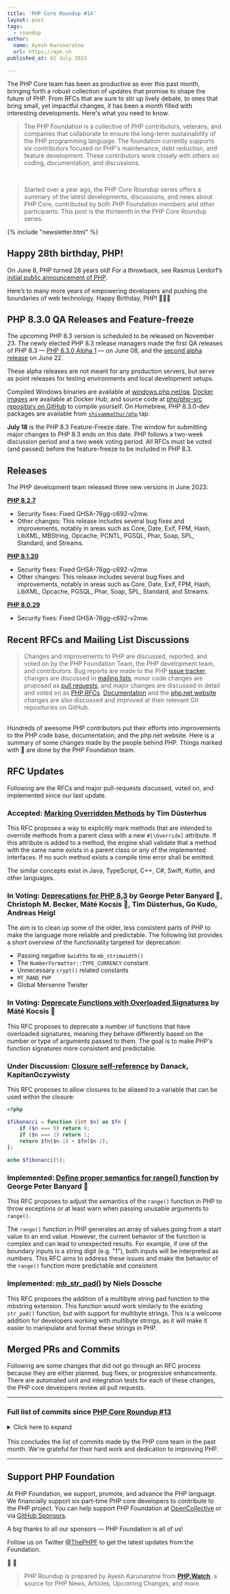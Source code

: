 ```yaml
---
title: 'PHP Core Roundup #14'
layout: post
tags:
  - roundup
author:
  name: Ayesh Karunaratne
  url: https://aye.sh
published_at: 01 July 2023

---
```


The PHP Core team has been as productive as ever this past month, bringing forth a robust collection of updates that promise to shape the future of PHP. From RFCs that are sure to stir up lively debate, to ones that bring small, yet impactful changes, it has been a month filled with interesting developments. Here's what you need to know.

> The PHP Foundation is a collective of PHP contributors, veterans, and companies that collaborate to ensure the long-term sustainability of the PHP programming language. The foundation currently supports six contributors focused on PHP's maintenance, debt reduction, and feature development. These contributors work closely with others on coding, documentation, and discussions.

<br>

> Started over a year ago, the PHP Core Roundup series offers a summary of the latest developments, discussions, and news about PHP Core, contributed by both PHP Foundation members and other participants. This post is the thirteenth in the PHP Core Roundup series.

{% include "newsletter.html" %}

## Happy 28th birthday, PHP!

On June 8, PHP turned 28 years old! For a throwback, see Rasmus Lerdorf’s [initial public announcement of PHP](https://groups.google.com/g/comp.infosystems.www.authoring.cgi/c/PyJ25gZ6z7A/m/M9FkTUVDfcwJ).

Here’s to many more years of empowering developers and pushing the boundaries of web technology. Happy Birthday, PHP! 🎉🥳🎂

## PHP 8.3.0 QA Releases and Feature-freeze

The upcoming PHP 8.3 version is scheduled to be released on November 23. The newly elected PHP 8.3 release managers made the first QA releases of PHP 8.3 — [PHP 8.3.0 Alpha 1](https://www.php.net/archive/2023.php#2023-06-08-3) — on June 08, and the [second alpha release](https://www.php.net/archive/2023.php#2023-06-22-1) on June 22.

These alpha releases are not meant for any production servers, but serve as point releases for testing environments and local development setups.

Compiled Windows binaries are available at [windows.php.net/qa](https://windows.php.net/qa/), [Docker images](https://hub.docker.com/_/php/tags?page=1&name=8.3.0) are available at Docker Hub, and source code at [php/php-src repository on GitHub](https://github.com/php/php-src) to compile yourself. On Homebrew, PHP 8.3.0-dev packages are available from [`shivammathur/php`](https://github.com/shivammathur/homebrew-php) tap.

**July 18** is the PHP 8.3 Feature-Freeze date. The window for submitting major changes to PHP 8.3 ends on this date. PHP follows a two-week discussion period and a two week voting period. All RFCs must be voted (and passed) before the feature-freeze to be included in PHP 8.3.

## Releases

The PHP development team released three new versions in June 2023:

**[PHP 8.2.7](https://www.php.net/archive/2023.php#2023-06-08-2)**

- Security fixes: Fixed GHSA-76gg-c692-v2mw.
- Other changes: This release includes several bug fixes and improvements, notably in areas such as Core, Date, Exif, FPM, Hash, LibXML, MBString, Opcache, PCNTL, PGSQL, Phar, Soap, SPL, Standard, and Streams.

**[PHP 8.1.20](https://www.php.net/archive/2023.php#2023-06-08-4)** 

- Security fixes: Fixed GHSA-76gg-c692-v2mw.
- Other changes: This release includes several bug fixes and improvements, notably in areas such as Core, Date, Exif, FPM, Hash, LibXML, Opcache, PGSQL, Phar, Soap, SPL, Standard, and Streams.

**[PHP 8.0.29](https://www.php.net/archive/2023.php#2023-06-08-1)**

- Security fixes: Fixed GHSA-76gg-c692-v2mw.

## Recent RFCs and Mailing List Discussions

> Changes and improvements to PHP are discussed, reported, and voted on by the PHP Foundation Team, the PHP development team, and contributors. Bug reports are made to the PHP [issue tracker](https://github.com/php/php-src/issues), changes are discussed in [mailing lists](https://www.php.net/mailing-lists.php), minor code changes are proposed as [pull requests](https://github.com/php/php-src/issues), and major changes are discussed in detail and voted on as [PHP RFCs](https://wiki.php.net/rfc). [Documentation](https://github.com/php/doc-en/) and the [php.net website](https://github.com/php/web-php) changes are also discussed and improved at their relevant Git repositories on GitHub.

<br>
Hundreds of awesome PHP contributors put their efforts into improvements to the PHP code base, documentation, and the php.net website. Here is a summary of some changes made by the people behind PHP. Things marked with 💜 are done by the PHP Foundation team.

## RFC Updates

Following are the RFCs and major pull-requests discussed, voted on, and implemented since our last update.

### Accepted: [Marking Overridden Methods](https://wiki.php.net/rfc/marking_overriden_methods) by Tim Düsterhus

This RFC proposes a way to explicitly mark methods that are intended to override methods from a parent class with a new `#[\Override]` attribute. If this attribute is added to a method, the engine shall validate that a method with the same name exists in a parent class or any of the implemented interfaces. If no such method exists a compile time error shall be emitted.

The similar concepts exist in Java, TypeScript, C++, C#, Swift, Kotlin, and other languages.

### In Voting: [Deprecations for PHP 8.3](https://wiki.php.net/rfc/deprecations_php_8_3) by George Peter Banyard 💜, Christoph M. Becker, Máté Kocsis 💜, Tim Düsterhus, Go Kudo, Andreas Heigl

The aim is to clean up some of the older, less consistent parts of PHP to make the language more reliable and predictable. The following list provides a short overview of the functionality targeted for deprecation:

- Passing negative `$widths` to `mb_strimwidth()`
- The `NumberFormatter::TYPE_CURRENCY` constant
- Unnecessary `crypt()` related constants
- `MT_RAND_PHP`
- Global Mersenne Twister

### In Voting: [Deprecate Functions with Overloaded Signatures](https://wiki.php.net/rfc/deprecate_functions_with_overloaded_signatures) by Máté Kocsis 💜

This RFC proposes to deprecate a number of functions that have overloaded signatures, meaning they behave differently based on the number or type of arguments passed to them. The goal is to make PHP's function signatures more consistent and predictable.

### Under Discussion: [Closure self-reference](https://wiki.php.net/rfc/closure_self_reference) by Danack, KapitanOczywisty

This RFC proposes to allow closures to be aliased to a variable that can be used within the closure:

```php
<?php

$fibonacci = function (int $n) as $fn {
    if ($n === 0) return 0;
    if ($n === 1) return 1;
    return $fn($n-1) + $fn($n-2);
};
 
echo $fibonacci(5);
```

### Implemented: [Define proper semantics for range() function](https://wiki.php.net/rfc/proper-range-semantics) by George Peter Banyard 💜

This RFC proposes to adjust the semantics of the `range()` function in PHP to throw exceptions or at least warn when passing unusable arguments to `range()`.

The `range()` function in PHP generates an array of values going from a start value to an end value. However, the current behavior of the function is complex and can lead to unexpected results. For example, if one of the boundary inputs is a string digit (e.g. "1"), both inputs will be interpreted as numbers. This RFC aims to address these issues and make the behavior of the `range()` function more predictable and consistent.

### Implemented: [mb_str_pad()](https://wiki.php.net/rfc/mb_str_pad) by Niels Dossche

This RFC proposes the addition of a multibyte string pad function to the mbstring extension. This function would work similarly to the existing `str_pad()` function, but with support for multibyte strings. This is a welcome addition for developers working with multibyte strings, as it will make it easier to manipulate and format these strings in PHP.

## Merged PRs and Commits

Following are some changes that did not go through an RFC process because they are either planned, bug fixes, or progressive enhancements. There are automated unit and integration tests for each of these changes, the PHP core developers review all pull requests.
 
---

### Full list of commits since [PHP Core Roundup #13](/blog/2023/06/06/php-core-roundup-13/)

<details markdown="1">
  <summary>Click here to expand</summary>

  - Fix bug [GH-11246](https://github.com/php/php-src/issues/11246) cli/get_set_process_title in [GH-11247](https://github.com/php/php-src/pull/11247) by James Lucas
  - Fix [GH-11347](https://github.com/php/php-src/issues/11347): Memory leak when calling a static method inside an xpath query in [GH-11350](https://github.com/php/php-src/pull/11350) by nielsdos
  - Fix [`-Wenum-int-mismatch`] compiler warnings in [GH-11352](https://github.com/php/php-src/pull/11352) by George Peter Banyard 💜
  - `ext/standard/array.c`: Optimize min/max functions for int/float in [GH-11194](https://github.com/php/php-src/pull/11194) by George Peter Banyard 💜
  - Use `zval_ptr_dtor_nogc()` for callable in `ext/xslt` in [GH-11356](https://github.com/php/php-src/pull/11356) by Niels Dossche
  - `http_fopen_wrapper`: fix [`-Wanalyzer-deref-before-check`] in [810507ab1b](https://github.com/php/php-src/commit/810507ab1b) by George Peter Banyard 💜
  - memory stream: fix [`-Wanalyzer-deref-before-check`] in [13ad8ef40b](https://github.com/php/php-src/commit/13ad8ef40b) by George Peter Banyard 💜
  - Fix file descriptor check in [c5d7264149](https://github.com/php/php-src/commit/c5d7264149) by George Peter Banyard 💜
  - Assert `zend_constant` exist in [ce724d186d](https://github.com/php/php-src/commit/ce724d186d) by George Peter Banyard 💜
  - Implement iteration cache, item cache and length cache for node list iteration in [GH-11330](https://github.com/php/php-src/pull/11330) by Niels Dossche
  - Struct-pack `spl_dllist_object` in [5fae4b5031](https://github.com/php/php-src/commit/5fae4b5031) by Niels Dossche
  - Remove dead code from `sxe_get_element_by_name()` in [c6bffff96b](https://github.com/php/php-src/commit/c6bffff96b) by Niels Dossche
  - Remove double class entry variable in [795127942b](https://github.com/php/php-src/commit/795127942b) by Niels Dossche
  - Use `xmlStrEqual()` instead of `!xmlStrCmp()` in [47c277bde5](https://github.com/php/php-src/commit/47c277bde5) by Niels Dossche
  - No need for the double name pointer in [ed097e30f0](https://github.com/php/php-src/commit/ed097e30f0) by Niels Dossche
  - Switch `DOMNodeList::item()` and `DOMNamedNodeMap::item()` to fast ZPP in [GH-11361](https://github.com/php/php-src/pull/11361) by Niels Dossche
  - Fix bug [#67440](https://bugs.php.net/bug.php?id=67440): append_node of a `DOMDocumentFragment` does not reconcile namespaces in [GH-11362](https://github.com/php/php-src/pull/11362) by Niels Dossche
  - Fix bug [#81642](https://bugs.php.net/bug.php?id=81642): `DOMChildNode::replaceWith()` bug when replacing a node with itself in [GH-11363](https://github.com/php/php-src/pull/11363) by Niels Dossche
  - Fix bug [#77686](https://bugs.php.net/bug.php?id=77686): Removed elements are still returned by `getElementById` in [GH-11369](https://github.com/php/php-src/pull/11369) by Niels Dossche
  - Use `uint32_t` for the number of nodes in [GH-11371](https://github.com/php/php-src/pull/11371) by Niels Dossche
  - Use known `zend_string` pointer to check for equality instead of C strings in [GH-11370](https://github.com/php/php-src/pull/11370) by George Peter Banyard 💜
  - `ext/pgsql`: `php_pgsql_convert` converts `E_NOTICE` to `TypeError`/`ValueError` exceptions in [16a63d7b07](https://github.com/php/php-src/commit/16a63d7b07) by David CARLIER
  - Let closure created from magic method accept named parameters in [GH-11364](https://github.com/php/php-src/pull/11364) by Niels Dossche
  - Set `DOMAttr::$value` without expanding entities in [50fdad8325](https://github.com/php/php-src/commit/50fdad8325) by Tim Starling
  - Factor out `dom_remove_all_children()` in [74910b1403](https://github.com/php/php-src/commit/74910b1403) by Tim Starling
  - Don't add 1 when calling `xmlNodeSetContent()` in [ee68c22128](https://github.com/php/php-src/commit/ee68c22128) by Tim Starling
  - Also avoid entity expansion in `DOMAttr::$nodeValue` in [076ddf2b05](https://github.com/php/php-src/commit/076ddf2b05) by Tim Starling
  - Changelog notes for `DOMAttr` value and nodeValue properties in [0cc028c374](https://github.com/php/php-src/commit/0cc028c374) by Tim Starling
  - Improve test `DOMAttr_entity_expansion.phpt` in [ab77485890](https://github.com/php/php-src/commit/ab77485890) by Tim Starling
  - Use common function for `TypeError` on illegal offset access in [GH-10544](https://github.com/php/php-src/pull/10544) by George Peter Banyard 💜
  - Fixed deoptimization info for interrupt handler in [8f06febedf](https://github.com/php/php-src/commit/8f06febedf) by Dmitry Stogov
  - Use more appropriate types for `php_array_walk()` function in [a02f7f24c6](https://github.com/php/php-src/commit/a02f7f24c6) by George Peter Banyard 💜
  - Disable old `libxml2` hack if the version does not suffer from the bug in [GH-11379](https://github.com/php/php-src/pull/11379) by Niels Dossche
  - Update NEWS for PHP 8.3.0alpha1 in [5b430a25fa](https://github.com/php/php-src/commit/5b430a25fa) by Jakub Zelenka 💜
  - Fix test failure for `init_fcall_003.phpt` without opcache in [GH-11378](https://github.com/php/php-src/pull/11378) by nielsdos
  - Fix missing randomness check and insufficient random bytes for SOAP HTTP Digest in [ac4254ad76](https://github.com/php/php-src/commit/ac4254ad76) by Niels Dossche
  - Fix [GH-11382](https://github.com/php/php-src/issues/11382) add missing hash header for bin2hex in [0572448263](https://github.com/php/php-src/commit/0572448263) by Remi Collet
  - Update NEWS in [b720ab99f8](https://github.com/php/php-src/commit/b720ab99f8) by Pierrick Charron
  - Add example commit message to release process doc in [938ebb3b61](https://github.com/php/php-src/commit/938ebb3b61) by Ben Ramsey
  - Add PHP 8.3 to release process doc; remove 7.4 in [ca1905116b](https://github.com/php/php-src/commit/ca1905116b) by Ben Ramsey
  - ensure `session.sid_length` have proper value for test in [0561783903](https://github.com/php/php-src/commit/0561783903) by Remi Collet
  - Remove redundant assignment on nodep->ns in [6e04050474](https://github.com/php/php-src/commit/6e04050474) by nielsdos
  - Fix initial array size in `gc_status()` in [GH-11393](https://github.com/php/php-src/pull/11393) by Florian Engelhardt
  - Allow final modifier when using a method from a trait in [GH-11394](https://github.com/php/php-src/pull/11394) by Niels Dossche
  - Keep consistent `EG(current_execute_data)` after return from generator in [GH-11380](https://github.com/php/php-src/pull/11380) by Dmitry Stogov
  - More usage of known `zend_str` instead of C string in [GH-11381](https://github.com/php/php-src/pull/11381) by George Peter Banyard 💜
  - Suppress warning when the test run under non-root in [GH-11400](https://github.com/php/php-src/pull/11400) by Mikhail Galanin
  - Get rid of return value for `php_libxml_unregister_node()` in [GH-11398](https://github.com/php/php-src/pull/11398) by Niels Dossche
  - Fix [#79700](https://bugs.php.net/bug.php?id=79700): Bad performance with namespaced nodes due to wrong libxml assumption in [GH-11376](https://github.com/php/php-src/pull/11376) by nielsdos
  - Fix add/remove observer API with multiple observers installed in [709540ccdc](https://github.com/php/php-src/commit/709540ccdc) by Bob Weinand
  - Fix bug [GH-9356](https://github.com/php/php-src/issues/9356): Incomplete SAN validation of IPv6 address in [GH-11145](https://github.com/php/php-src/pull/11145) by James Lucas
  - Fix CS and checking for IPv6 SAN verify in [3fc013b2e2](https://github.com/php/php-src/commit/3fc013b2e2) by Jakub Zelenka 💜
  - Fix [#70359](https://bugs.php.net/bug.php?id=70359) and [#78577](https://bugs.php.net/bug.php?id=78577): segfaults with DOMNameSpaceNode in [GH-11402](https://github.com/php/php-src/pull/11402) by nielsdos
  - Implement [GH-8641](https://github.com/php/php-src/issues/8641): STREAM_NOTIFY_COMPLETED over HTTP never emitted in [GH-10505](https://github.com/php/php-src/pull/10505) by Niels Dossche
  - Fix [GH-10406](https://github.com/php/php-src/issues/10406): fgets on a redis socket connection fails on PHP 8.3 in [GH-11421](https://github.com/php/php-src/pull/11421) by Jakub Zelenka 💜
  - Fix lifetime issue with getAttributeNodeNS() in [GH-11422](https://github.com/php/php-src/pull/11422) by Niels Dossche
  - Fix "invalid state error" with cloned namespace declarations in [GH-11429](https://github.com/php/php-src/pull/11429) by Niels Dossche
  - Fix [GH-11433](https://github.com/php/php-src/issues/11433): Unable to set CURLOPT_ACCEPT_ENCODING to NULL in [GH-11446](https://github.com/php/php-src/pull/11446) by nielsdos
  - Fix [GH-11406](https://github.com/php/php-src/issues/11406): segfault with unpacking and magic method closure in [GH-11417](https://github.com/php/php-src/pull/11417) by Niels Dossche
  - `ext/pgsql`: adding pg_set_error_context_visibility in [dd8514a0bd](https://github.com/php/php-src/commit/dd8514a0bd) by David CARLIER
  - `ext/pdo_pgsql`: connection status update to distinguish from truly bad quality connections in [ec3daea1d6](https://github.com/php/php-src/commit/ec3daea1d6) by David CARLIER
  - Fix cross-compilation check in phar generation for FreeBSD in [GH-11441](https://github.com/php/php-src/pull/11441) by Peter
  - `ext/imap`: Refactor + Update to modern property write API in [GH-11415](https://github.com/php/php-src/pull/11415) by George Peter Banyard 💜
  - Add test for [GH-11423](https://github.com/php/php-src/issues/11423) in [96ea06a1d9](https://github.com/php/php-src/commit/96ea06a1d9) by Máté Kocsis 💜
  - Forward shutdown exceptions to user error handlers in [GH-110905](https://github.com/php/php-src/pull/110905) by Ilija Tovilo 💜
  - sapi/fpm: add "pcntl" when running test depending pcntl_sigprocmask() in [7ade242e28](https://github.com/php/php-src/commit/7ade242e28) by Mikhail Galanin
  - FPM: Add "pcntl" when running another test depending on pcntl in [9b18466396](https://github.com/php/php-src/commit/9b18466396) by Jakub Zelenka 💜
  - When running FPM tests, pass `-n` option to `php-fpm` in [GH-11373](https://github.com/php/php-src/pull/11373) by Tim Starling
  - Fix bug [#55294](https://bugs.php.net/bug.php?id=55294) and [#47530](https://bugs.php.net/bug.php?id=47530) and [#47847](https://bugs.php.net/bug.php?id=47847): namespace reconciliation issues in [GH-11454](https://github.com/php/php-src/pull/11454) by nielsdos
  - Fix [GH-11451](https://github.com/php/php-src/issues/11451): Invalid associative array containing duplicate keys in [GH-11453](https://github.com/php/php-src/pull/11453) by nielsdos
  - Fix [GH-11404](https://github.com/php/php-src/issues/11404): `DOMDocument::savexml` and friends ommit `xmlns=""` declaration for null namespace, creating incorrect xml representation of the DOM in [GH-11428](https://github.com/php/php-src/pull/11428) by nielsdos
  - `ext/imap`: Remove `php_imap_list_add_object()` function in [5d0304876f](https://github.com/php/php-src/commit/5d0304876f) by George Peter Banyard 💜
  - `ext/imap`: Use propery API instead of `php_imap_hash_add_object()` in [9798dc20e2](https://github.com/php/php-src/commit/9798dc20e2) by George Peter Banyard 💜
  - `ext/imap`: Cleanup custom implementation of `rfc822_write_address()` in [0b99bc21e5](https://github.com/php/php-src/commit/0b99bc21e5) by George Peter Banyard 💜
  - `ext/imap`: Do not condition on number of arguments but on pointer being set or not in [b1dd9b8a39](https://github.com/php/php-src/commit/b1dd9b8a39) by George Peter Banyard 💜
  - `ext/imap`: Add const qualifier for `header_injection()` in [b1f24e3bea](https://github.com/php/php-src/commit/b1f24e3bea) by George Peter Banyard 💜
  - `ext/imap`: Refactor `imap_fetch_overview()` in [d714ae8964](https://github.com/php/php-src/commit/d714ae8964) by George Peter Banyard 💜
  - `ext/imap`: Narrow return type to `true` in [cc9ab53308](https://github.com/php/php-src/commit/cc9ab53308) by George Peter Banyard 💜
  - `ext/imap`: Refactor common conditional property assignment in [6c25257db0](https://github.com/php/php-src/commit/6c25257db0) by George Peter Banyard 💜
  - Move range() tests to a dedicated folder in [53829b7daf](https://github.com/php/php-src/commit/53829b7daf) by George Peter Banyard 💜
  - Add number or str ZPP macros in [80e90ad7ba](https://github.com/php/php-src/commit/80e90ad7ba) by George Peter Banyard 💜
  - `ext/pgsql`: fix PGtrace invalid free issue in [f194cdf852](https://github.com/php/php-src/commit/f194cdf852) by David CARLIER
  - Add missing cache invalidation in `dom_child_replace_with()` in [8904ac7fef](https://github.com/php/php-src/commit/8904ac7fef) by Niels Dossche
  - Fix [#80332](https://bugs.php.net/bug.php?id=80332): Completely broken array access functionality with DOMNamedNodeMap in [GH-11468](https://github.com/php/php-src/pull/11468) by Niels Dossche
  - `ext/gd`: `imagerotate` removes `ignore_transparent` argument in [b0d8c10fd9](https://github.com/php/php-src/commit/b0d8c10fd9) by David CARLIER
  - Zend: Expose `zendi_try_get_long()` function via a public API in [GH-10175](https://github.com/php/php-src/pull/10175) by George Peter Banyard 💜
  - [RFC] Define proper semantics for `range()` function in [GH-10826](https://github.com/php/php-src/pull/10826) by George Peter Banyard 💜
  - Fix [GH-11455](https://github.com/php/php-src/issues/11455): Segmentation fault with custom object date properties in [GH-11473](https://github.com/php/php-src/pull/11473) by Niels Dossche
  - Revert changes to `DOMAttr::$value` and `DOMAttr::$nodeValue` expansion in [GH-11469](https://github.com/php/php-src/pull/11469) by nielsdos
  - `SKIP_(SLOW|ONLINE)_TESTS` in [GH-11479](https://github.com/php/php-src/pull/11479) by divinity76
  - Fix [GH-11476](https://github.com/php/php-src/issues/11476): crash with count_demerits negative-size-param in [443927e3e8](https://github.com/php/php-src/commit/443927e3e8) by Alex Dowad
  - Fixed incorrect VM stack overflow checks elimination in [1a96d64828](https://github.com/php/php-src/commit/1a96d64828) by Dmitry Stogov
  - Update NEWS for PHP 8.3.0alpha2 in [d9e2da342a](https://github.com/php/php-src/commit/d9e2da342a) by Eric Mann
  - [RFC] Implement `mb_str_pad()` in [GH-11284](https://github.com/php/php-src/pull/11284) by Niels Dossche
  - check `PQsetErrorContextVisibility` availability `(libpq >= 9.6)` in [21aaf3321f](https://github.com/php/php-src/commit/21aaf3321f) by Remi Collet
  - mbstring `count_demerits` in reverse order in [GH-11493](https://github.com/php/php-src/pull/11493) by Ilija Tovilo 💜
  - Fix assertion violation for invalid class const objects in const expressions in [GH-11458](https://github.com/php/php-src/pull/11458) by Ilija Tovilo 💜
  - support running testsuite with negative niceness in [GH-11481](https://github.com/php/php-src/pull/11481) by divinity76
  - Fix arm build in [GH-11501](https://github.com/php/php-src/pull/11501) by Ilija Tovilo 💜
  - Mangle PCRE regex cache key with JIT option in [GH-11396](https://github.com/php/php-src/pull/11396) by Michael Voříšek
  - Remove session ID set through `REQUEST_URI` in [f160eff441](https://github.com/php/php-src/commit/f160eff441) by Ilija Tovilo 💜
  - github: add build scripts to "Category: Build System" label in [GH-11474](https://github.com/php/php-src/pull/11474) by eater
  - Fixes "GC_BENCH" is not defined in extensions including `zend_gc.h` in [973e9b2eec](https://github.com/php/php-src/commit/973e9b2eec) by Patrick Allaert
  - Fixed [GH-11368](https://github.com/php/php-src/issues/11368): Date modify returns invalid datetime in [0747616f84](https://github.com/php/php-src/commit/0747616f84) by Derick Rethans 💜
  - Fix [GH-11492](https://github.com/php/php-src/issues/11492): Make test failure: `ext/pdo_sqlite/tests/bug_42589.phpt` in [GH-11494](https://github.com/php/php-src/pull/11494) by Vinicius Dias
  - Revert "Mangle PCRE regex cache key with JIT option" in [4d91665f78](https://github.com/php/php-src/commit/4d91665f78) by Ilija Tovilo 💜
  - Fix [GH-11507](https://github.com/php/php-src/issues/11507): String concatenation performance regression in 8.3 in [GH-11508](https://github.com/php/php-src/pull/11508) by nielsdos
  - fix `file()` flags error-check in [GH-11483](https://github.com/php/php-src/pull/11483) by hanshenrik
  - Fix interrupted CLI output causing the process to exit in [GH-11510](https://github.com/php/php-src/pull/11510) by nielsdos
  - Fix [GH-11408](https://github.com/php/php-src/issues/11408): Unable to build PHP 8.3.0 alpha 1 / fileinfo extension in [GH-11505](https://github.com/php/php-src/pull/11505) by Niels Dossche
  - Fix [GH-11514](https://github.com/php/php-src/issues/11514): PHP 8.3 build fails with `--enable-mbstring` enabled in [GH-11516](https://github.com/php/php-src/pull/11516) by nielsdos
  - Fix [GH-11498](https://github.com/php/php-src/issues/11498): SIGCHLD is not always returned from `proc_open` in [GH-11509](https://github.com/php/php-src/pull/11509) by nielsdos
  - Add missing `WUNTRACED` in [GH-11526](https://github.com/php/php-src/pull/11526) by Niels Dossche
  - Upgrade to PHP-Parser 5.0 in [6dd62fb3d6](https://github.com/php/php-src/commit/6dd62fb3d6) by Máté Kocsis 💜
  - adapt test expectation with libzip 1.10 in [b972af9589](https://github.com/php/php-src/commit/b972af9589) by Remi Collet
  - zip extension version 1.22.0 for libzip 1.10.0 in [b5638a1202](https://github.com/php/php-src/commit/b5638a1202) by Remi Collet
  - NEWS and UPGRADING for zip 1.22.0 in [ddb6cadb4c](https://github.com/php/php-src/commit/ddb6cadb4c) by Remi Collet
  - Fix [GH-11529](https://github.com/php/php-src/issues/11529): Crash after dealing with an Apache request in [GH-11530](https://github.com/php/php-src/pull/11530) by nielsdos
  - Fix [GH-11500](https://github.com/php/php-src/issues/11500): Namespace reuse in createElementNS() generates wrong output in [GH-11528](https://github.com/php/php-src/pull/11528) by Niels Dossche
</details>
<br>
This concludes the list of commits made by the PHP core team in the past month. We're grateful for their hard work and dedication to improving PHP.

<br>

---

## Support PHP Foundation

At PHP Foundation, we support, promote, and advance the PHP language. We financially support six part-time PHP core developers to contribute to the PHP project. You can help support PHP Foundation at [OpenCollective](https://opencollective.com/phpfoundation) or via [GitHub Sponsors](https://github.com/sponsors/ThePHPF).

A big thanks to all our sponsors — PHP Foundation is all of us!

Follow us on Twitter [@ThePHPF](https://twitter.com/thephpf) to get the latest updates from the Foundation.

💜️ 🐘

> PHP Roundup is prepared by Ayesh Karunaratne from **[PHP.Watch](https://php.watch)**, a source for PHP News, Articles, Upcoming Changes, and more. 

